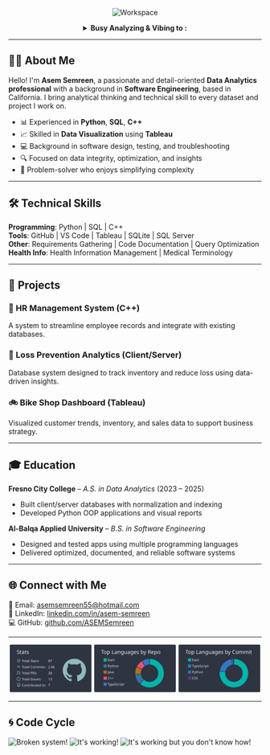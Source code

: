 <div align="center">

<img src="https://github.com/SP-XD/SP-XD/blob/main/images/dev-working_rounded.gif?raw=true" href="https://github.com/sp-xd" alt="Workspace"  width="40%"/><br> 

<details>
<p><strong> <summary>  Busy Analyzing & Vibing to :   </summary> </strong></p>

</div>

---

## 👨‍💻 About Me

Hello! I'm **Asem Semreen**, a passionate and detail-oriented **Data Analytics professional** with a background in **Software Engineering**, based in California. I bring analytical thinking and technical skill to every dataset and project I work on.

- 📊 Experienced in **Python**, **SQL**, **C++**
- 📈 Skilled in **Data Visualization** using **Tableau**
- 💻 Background in software design, testing, and troubleshooting
- 🔍 Focused on data integrity, optimization, and insights
- 🧠 Problem-solver who enjoys simplifying complexity

---

## 🛠️ Technical Skills

**Programming**: Python | SQL | C++  
**Tools**: GitHub | VS Code | Tableau | SQLite | SQL Server  
**Other**: Requirements Gathering | Code Documentation | Query Optimization  
**Health Info**: Health Information Management | Medical Terminology  

---

## 🚀 Projects

### 🧠 HR Management System (C++)
A system to streamline employee records and integrate with existing databases.

### 🔐 Loss Prevention Analytics (Client/Server)
Database system designed to track inventory and reduce loss using data-driven insights.

### 🚲 Bike Shop Dashboard (Tableau)
Visualized customer trends, inventory, and sales data to support business strategy.

---

## 🎓 Education

**Fresno City College** – *A.S. in Data Analytics* (2023 – 2025)  
- Built client/server databases with normalization and indexing  
- Developed Python OOP applications and visual reports  

**Al-Balqa Applied University** – *B.S. in Software Engineering*  
- Designed and tested apps using multiple programming languages  
- Delivered optimized, documented, and reliable software systems  

---

## 🌐 Connect with Me

📧 Email: [asemsemreen55@hotmail.com](mailto:asemsemreen55@hotmail.com)  
🔗 LinkedIn: [linkedin.com/in/asem-semreen](https://www.linkedin.com/in/asem-semreen)  
💻 GitHub: [github.com/ASEMSemreen](https://github.com/ASEMSemreen)

---

<div align="center">
<img src="https://raw.githubusercontent.com/SP-XD/profile-summary-cards/master/profile-summary-card-output/nord_dark/3-stats.svg" width="32.5%">
<img src="https://raw.githubusercontent.com/SP-XD/profile-summary-cards/master/profile-summary-card-output/nord_dark/1-repos-per-language.svg" width="32.5%">
<img src="https://raw.githubusercontent.com/SP-XD/profile-summary-cards/master/profile-summary-card-output/nord_dark/2-most-commit-language.svg" width="32.5%">
</div>

---

## 🌀 Code Cycle

<img src="https://raw.githubusercontent.com/Tarikul-Islam-Anik/Animated-Fluent-Emojis/master/Emojis/Smilies/Face%20with%20Spiral%20Eyes.png" width="10%" alt="Broken system!"/>
<img src="https://raw.githubusercontent.com/Tarikul-Islam-Anik/Animated-Fluent-Emojis/master/Emojis/Smilies/Relieved%20Face.png" width="10%" alt="It's working!"/>
<img src="https://raw.githubusercontent.com/Tarikul-Islam-Anik/Animated-Fluent-Emojis/master/Emojis/Smilies/Astonished%20Face.png" width="10%" alt="It's working but you don't know how!"/>
